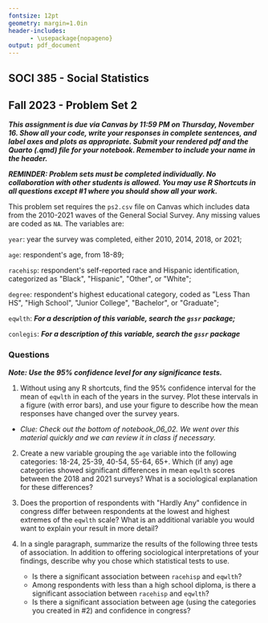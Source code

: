 ```yaml
---
fontsize: 12pt
geometry: margin=1.0in
header-includes:
      - \usepackage{nopageno}
output: pdf_document
---
```


## SOCI 385 - Social Statistics
## Fall 2023 - Problem Set 2

***This assignment is due via Canvas by 11:59 PM on Thursday, November 16. Show all your code, write your responses in complete sentences, and label axes and plots as appropriate. Submit your rendered pdf and the Quarto (.qmd) file for your notebook. Remember to include your name in the header.***

***REMINDER: Problem sets must be completed individually. No collaboration with other students is allowed. You may use R Shortcuts in all questions except #1 where you should show all your work.***

This problem set requires the `ps2.csv` file on Canvas which includes data from the 2010-2021 waves of the General Social Survey. Any missing values are coded as `NA`. The variables are:

`year`: year the survey was completed, either 2010, 2014, 2018, or 2021;

`age`: respondent's age, from 18-89;

`racehisp`: respondent's self-reported race and Hispanic identification, categorized as "Black", "Hispanic", "Other", or "White";

`degree`: respondent's highest educational category, coded as "Less Than HS", "High School", "Junior College", "Bachelor", or "Graduate";

`eqwlth`: ***For a description of this variable, search the `gssr` package;***

`conlegis`: ***For a description of this variable, search the `gssr` package***

### Questions

***Note: Use the 95% confidence level for any significance tests.***

1. Without using any R shortcuts, find the 95% confidence interval for the mean of `eqwlth` in each of the years in the survey. Plot these intervals in a figure (with error bars), and use your figure to describe how the mean responses have changed over the survey years.

- *Clue: Check out the bottom of notebook_06_02. We went over this material quickly and we can review it in class if necessary.*

2. Create a new variable grouping the `age` variable into the following categories: 18-24, 25-39, 40-54, 55-64, 65+. Which (if any) age categories showed significant differences in mean `eqwlth` scores between the 2018 and 2021 surveys? What is a sociological explanation for these differences?

3. Does the proportion of respondents with "Hardly Any" confidence in congress differ between respondents at the lowest and highest extremes of the `eqwlth` scale? What is an additional variable you would want to explain your result in more detail?

4. In a single paragraph, summarize the results of the following three tests of association. In addition to offering sociological interpretations of your findings, describe why you chose which statistical tests to use.
      - Is there a significant association between `racehisp` and `eqwlth`?
      - Among respondents with less than a high school diploma, is there a significant association between `racehisp` and `eqwlth`?
      - Is there a significant association between age (using the categories you created in #2) and confidence in congress?
